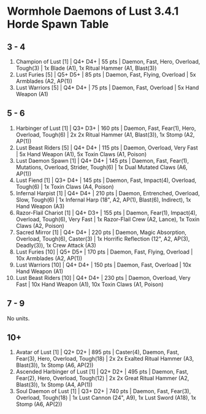 # Wormhole Daemons of Lust 3.4.1 Horde Spawn Table

## 3 - 4

1. Champion of Lust [1] | Q4+ D4+ | 55 pts | Daemon, Fast, Hero, Overload, Tough(3) | 1x Blade (A1), 1x Ritual Hammer (A1, Blast(3))
1. Lust Furies [5] | Q5+ D5+ | 85 pts | Daemon, Fast, Flying, Overload | 5x Armblades (A2, AP(1))
1. Lust Warriors [5] | Q4+ D4+ | 75 pts | Daemon, Fast, Overload | 5x Hand Weapon (A1)

## 5 - 6

1. Harbinger of Lust [1] | Q3+ D3+ | 160 pts | Daemon, Fast, Fear(1), Hero, Overload, Tough(6) | 2x 2x Ritual Hammer (A1, Blast(3)), 1x Stomp (A2, AP(1))
1. Lust Beast Riders [5] | Q4+ D4+ | 115 pts | Daemon, Overload, Very Fast | 5x Hand Weapon (A1), 5x Toxin Claws (A1, Poison)
1. Lust Daemon Spawn [1] | Q4+ D4+ | 145 pts | Daemon, Fast, Fear(1), Mutations, Overload, Strider, Tough(6) | 1x Dual Mutated Claws (A6, AP(1))
1. Lust Fiend [1] | Q3+ D4+ | 145 pts | Daemon, Fast, Impact(4), Overload, Tough(6) | 1x Toxin Claws (A4, Poison)
1. Infernal Harpist [1] | Q4+ D4+ | 210 pts | Daemon, Entrenched, Overload, Slow, Tough(6) | 1x Infernal Harp (18", A2, AP(1), Blast(6), Indirect), 1x Hand Weapon (A3)
1. Razor-Flail Chariot [1] | Q4+ D3+ | 155 pts | Daemon, Fear(1), Impact(4), Overload, Tough(6), Very Fast | 1x Razor-Flail Crew (A2, Lance), 1x Toxin Claws (A2, Poison)
1. Sacred Mirror [1] | Q4+ D4+ | 220 pts | Daemon, Magic Absorption, Overload, Tough(6), Caster(3) | 1x Horrific Reflection (12", A2, AP(3), Deadly(3)), 1x Crew Attack (A3)
1. Lust Furies [10] | Q5+ D5+ | 170 pts | Daemon, Fast, Flying, Overload | 10x Armblades (A2, AP(1))
1. Lust Warriors [10] | Q4+ D4+ | 150 pts | Daemon, Fast, Overload | 10x Hand Weapon (A1)
1. Lust Beast Riders [10] | Q4+ D4+ | 230 pts | Daemon, Overload, Very Fast | 10x Hand Weapon (A1), 10x Toxin Claws (A1, Poison)

## 7 - 9

No units.

## 10+

1. Avatar of Lust [1] | Q2+ D2+ | 895 pts | Caster(4), Daemon, Fast, Fear(3), Hero, Overload, Tough(18) | 2x 2x Exalted Ritual Hammer (A3, Blast(3)), 1x Stomp (A6, AP(2))
1. Ascended Harbinger of Lust [1] | Q2+ D2+ | 495 pts | Daemon, Fast, Fear(2), Hero, Overload, Tough(12) | 2x 2x Great Ritual Hammer (A2, Blast(3)), 1x Stomp (A4, AP(1))
1. Soul Daemon of Lust [1] | Q3+ D2+ | 740 pts | Daemon, Fast, Fear(3), Overload, Tough(18) | 1x Lust Cannon (24", A9), 1x Lust Sword (A18), 1x Stomp (A6, AP(2))